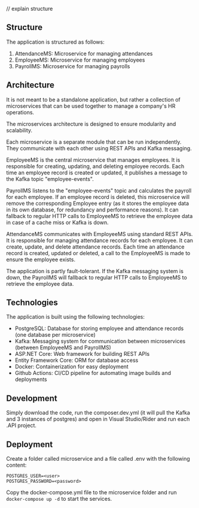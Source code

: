 ﻿// explain structure

## Structure
The application is structured as follows:
1. AttendanceMS: Microservice for managing attendances
2. EmployeeMS: Microservice for managing employees
3. PayrollMS: Microservice for managing payrolls

## Architecture

It is not meant to be a standalone application, but rather a collection of microservices that can be used together to manage a company's HR operations.

The microservices architecture is designed to ensure modularity and scalability.

Each microservice is a separate module that can be run independently. They communicate with each other using REST APIs and Kafka messaging.

EmployeeMS is the central microservice that manages employees. It is responsible for creating, updating, and deleting employee records. Each time an employee record is created or updated, it publishes a message to the Kafka topic "employee-events".

PayrollMS listens to the "employee-events" topic and calculates the payroll for each employee. If an employee record is deleted, this microservice will remove the corresponding Employee entry (as it stores the employee data in its own database, for redundancy and performance reasons). It can fallback to regular HTTP calls to EmployeeMS to retrieve the employee data in case of a cache miss or Kafka is down.

AttendanceMS communicates with EmployeeMS using standard REST APIs. It is responsible for managing attendance records for each employee. It can create, update, and delete attendance records. Each time an attendance record is created, updated or deleted, a call to the EmployeeMS is made to ensure the employee exists.

The application is partly fault-tolerant. If the Kafka messaging system is down, the PayrollMS will fallback to regular HTTP calls to EmployeeMS to retrieve the employee data.

## Technologies

The application is built using the following technologies:
- PostgreSQL: Database for storing employee and attendance records (one database per microservice)
- Kafka: Messaging system for communication between microservices (between EmployeeMS and PayrollMS)
- ASP.NET Core: Web framework for building REST APIs
- Entity Framework Core: ORM for database access
- Docker: Containerization for easy deployment
- Github Actions: CI/CD pipeline for automating image builds and deployments

## Development

Simply download the code, run the composer.dev.yml (it will pull the Kafka and 3 instances of postgres) and open in Visual Studio/Rider and run each .API project.

## Deployment

Create a folder called microservice and a file called .env with the following content:
```
POSTGRES_USER=<user>
POSTGRES_PASSWORD=<password>
```
Copy the docker-compose.yml file to the microservice folder and run `docker-compose up -d` to start the services.